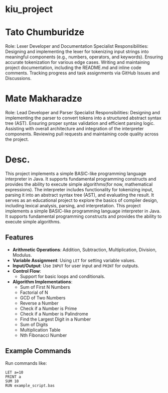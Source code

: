 # kiu_project
# Tato Chumburidze
Role: Lexer Developer and Documentation Specialist
Responsibilities:
Designing and implementing the lexer for tokenizing input strings into meaningful components (e.g., numbers, operators, and keywords).
Ensuring accurate tokenization for various edge cases.
Writing and maintaining project documentation, including the README.md and inline code comments.
Tracking progress and task assignments via GitHub Issues and Discussions.
# Mate Makharadze
Role: Lead Developer and Parser Specialist
Responsibilities:
Designing and implementing the parser to convert tokens into a structured abstract syntax tree (AST).
Ensuring proper syntax validation and efficient parsing logic.
Assisting with overall architecture and integration of the interpreter components.
Reviewing pull requests and maintaining code quality across the project.

# Desc.
This project implements a simple BASIC-like programming language interpreter in Java. It supports fundamental programming constructs and provides the ability to execute simple algorithms(for now, mathematical expressions). The interpreter includes functionality for tokenizing input, parsing it into an abstract syntax tree (AST), and evaluating the result. It serves as an educational project to explore the basics of compiler design, including lexical analysis, parsing, and interpretation.
This project implements a simple BASIC-like programming language interpreter in Java. It supports fundamental programming constructs and provides the ability to execute simple algorithms.

## Features

- **Arithmetic Operations**: Addition, Subtraction, Multiplication, Division, Modulus.
- **Variable Assignment**: Using `LET` for setting variable values.
- **Input/Output**: Use `INPUT` for user input and `PRINT` for outputs.
- **Control Flow**:
  - Support for basic loops and conditionals.
- **Algorithm Implementations**:
  - Sum of First N Numbers
  - Factorial of N
  - GCD of Two Numbers
  - Reverse a Number
  - Check if a Number is Prime
  - Check if a Number is Palindrome
  - Find the Largest Digit in a Number
  - Sum of Digits
  - Multiplication Table
  - Nth Fibonacci Number

## Example Commands
Run commands like:
```text
LET a=10
PRINT a
SUM 10
RUN example_script.bas
